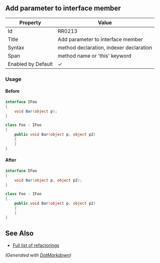 ## Add parameter to interface member

| Property           | Value                                   |
| ------------------ | --------------------------------------- |
| Id                 | RR0213                                  |
| Title              | Add parameter to interface member       |
| Syntax             | method declaration, indexer declaration |
| Span               | method name or 'this' keyword           |
| Enabled by Default | &#x2713;                                |

### Usage

#### Before

```csharp
interface IFoo
{
    void Bar(object p);
}

class Foo : IFoo
{
    public void Bar(object p, object p2)
    {
    }
}
```

#### After

```csharp
interface IFoo
{
    void Bar(object p, object p2);
}

class Foo : IFoo
{
    public void Bar(object p, object p2)
    {
    }
}
```

## See Also

* [Full list of refactorings](Refactorings.md)


*\(Generated with [DotMarkdown](http://github.com/JosefPihrt/DotMarkdown)\)*